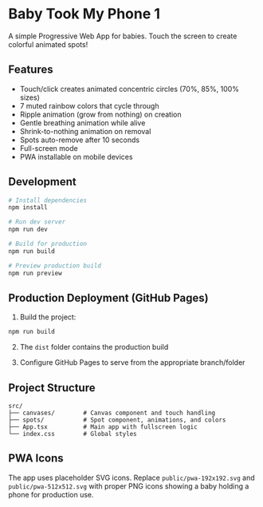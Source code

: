 # Baby Took My Phone 1

A simple Progressive Web App for babies. Touch the screen to create colorful animated spots!

## Features

- Touch/click creates animated concentric circles (70%, 85%, 100% sizes)
- 7 muted rainbow colors that cycle through
- Ripple animation (grow from nothing) on creation
- Gentle breathing animation while alive
- Shrink-to-nothing animation on removal
- Spots auto-remove after 10 seconds
- Full-screen mode
- PWA installable on mobile devices

## Development

```bash
# Install dependencies
npm install

# Run dev server
npm run dev

# Build for production
npm run build

# Preview production build
npm run preview
```

## Production Deployment (GitHub Pages)

1. Build the project:
```bash
npm run build
```

2. The `dist` folder contains the production build

3. Configure GitHub Pages to serve from the appropriate branch/folder

## Project Structure

```
src/
├── canvases/        # Canvas component and touch handling
├── spots/           # Spot component, animations, and colors
├── App.tsx          # Main app with fullscreen logic
└── index.css        # Global styles
```

## PWA Icons

The app uses placeholder SVG icons. Replace `public/pwa-192x192.svg` and `public/pwa-512x512.svg` with proper PNG icons showing a baby holding a phone for production use.
